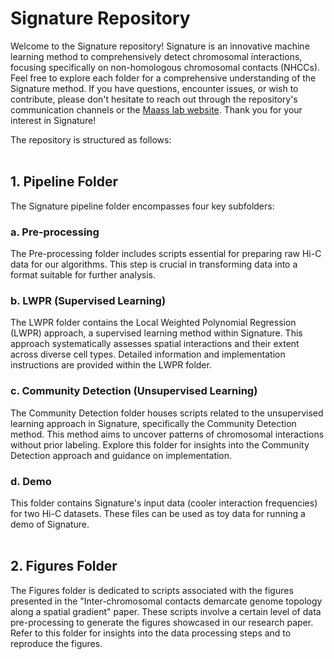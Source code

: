# Signature Repository

Welcome to the Signature repository! Signature is an innovative machine learning method to comprehensively detect chromosomal interactions, focusing specifically on non-homologous chromosomal contacts (NHCCs). Feel free to explore each folder for a comprehensive understanding of the Signature method. If you have questions, encounter issues, or wish to contribute, please don't hesitate to reach out through the repository's communication channels or the [Maass lab website](https://lab.research.sickkids.ca/maass/). Thank you for your interest in Signature!

The repository is structured as follows:  
<br/>

## 1. Pipeline Folder
The Signature pipeline folder encompasses four key subfolders:

### a. Pre-processing
The Pre-processing folder includes scripts essential for preparing raw Hi-C data for our algorithms. This step is crucial in transforming data into a format suitable for further analysis.

### b. LWPR (Supervised Learning)
The LWPR folder contains the Local Weighted Polynomial Regression (LWPR) approach, a supervised learning method within Signature. This approach systematically assesses spatial interactions and their extent across diverse cell types. Detailed information and implementation instructions are provided within the LWPR folder.

### c. Community Detection (Unsupervised Learning)
The Community Detection folder houses scripts related to the unsupervised learning approach in Signature, specifically the Community Detection method. This method aims to uncover patterns of chromosomal interactions without prior labeling. Explore this folder for insights into the Community Detection approach and guidance on implementation.

### d. Demo
This folder contains Signature's input data (cooler interaction frequencies) for two Hi-C datasets. These files can be used as toy data for running a demo of Signature.  
<br/>

## 2. Figures Folder
The Figures folder is dedicated to scripts associated with the figures presented in the "Inter-chromosomal contacts demarcate genome topology along a spatial gradient" paper. These scripts involve a certain level of data pre-processing to generate the figures showcased in our research paper. Refer to this folder for insights into the data processing steps and to reproduce the figures.
